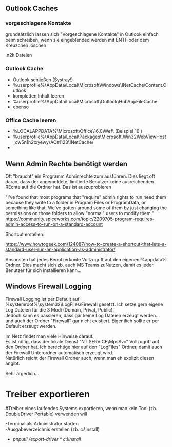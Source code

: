 
## Outlook Caches  

### vorgeschlagene Kontakte  
grundsätzlich lassen sich "Vorgeschlagene Kontakte" in Outlook einfach beim schreiben, wenn sie eingeblended werden mit ENTF oder dem Kreuzchen löschen  

.n2k Dateien  

### Outlook Cache  

- Outlook schließen (Systray!)
-  %userprofile%\AppData\Local\Microsoft\Windows\INetCache\Content.Outlook
-  kompletten Inhalt leeren
-  %userprofile%\AppData\Local\Microsoft\Outlook\HubAppFileCache
-  ebenso


### Office Cache leeren  
- %LOCALAPPDATA%\Microsoft\Office\16.0\Wef\  (Beispiel 16 )   
- %userprofile%\AppData\Local\Packages\Microsoft.Win32WebViewHost_cw5n1h2txyewy\AC\#!123\INetCache\
- 


## Wenn Admin Rechte benötigt werden  

Oft "braucht" ein Programm Adminrechte zum ausführen. Dies liegt oft daran, dass der angemeldete, limitierte Benutzer keine ausreichenden REchte auf die Ordner hat. Das ist auszuprobieren  

"I've found that most programs that "require" admin rights to run need them because they write to a folder in Program Files or ProgramData, or something like that. We've gotten around some of them by just changing the permissions on those folders to allow "normal" users to modify them."
https://community.spiceworks.com/topic/2209705-program-requires-admin-access-to-run-on-a-standard-account

Shortcut erstellen:  

https://www.howtogeek.com/124087/how-to-create-a-shortcut-that-lets-a-standard-user-run-an-application-as-administrator/  


Ansonsten hat jedes Benutzerkonte Vollzugriff auf den eigenen %appdata% Ordner. Dies macht sich zb. auch MS Teams zuNutzen, damit es jeder Benutzer für sich installieren kann...  

## Windows Firewall Logging  

Firewall Logging ist per Default auf %systemroot%\system32\LogFiles\Firewall gesetzt. Ich setze gern eigene Log Dateien für die 3 Modi (Domain, Privat, Public).  
Jedoch kann es passieren, dass gar keine Log Dateien erzeugt werden... und auch der Ordner "Firewall" gar nicht existiert. Eigentlich sollte er per Default erzeugt werden.  

Im Netz findet man viele Hinweise darauf.  
Es ist nötig, dass der lokale Dienst "NT SERVICE\MpsSvc" Vollzugriff auf den Ordner hat. Ich berechtige hier auf den "LogFiles" Ordner, damit auch der Firewall Unterordner automatisch erzeugt wird.  
Natürlich reicht der Firewall Ordner auch, wenn man eh explizit diesen angibt.  

Sehr ärgerlich...  


# Treiber exportieren  

#Treiber eines laufendes Systems exportieren, wenn man kein Tool (zb. DoubleDriver Portable) verwenden will  

-Terminal als Administrator starten  
-Ausgabeverzeichnis erstellen (zb. c:\install)
- *pnputil /export-driver * c:\install*

